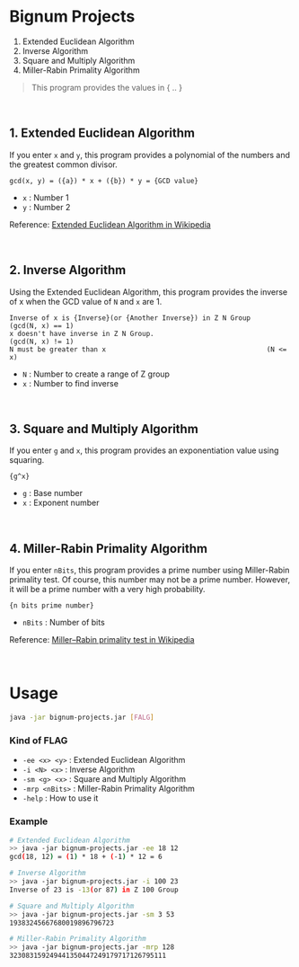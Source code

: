 # Bignum Projects

1. Extended Euclidean Algorithm
2. Inverse Algorithm
3. Square and Multiply Algorithm
4. Miller-Rabin Primality Algorithm

> This program provides the values in { .. }

<br />

## 1. Extended Euclidean Algorithm

If you enter `x` and `y`, this program provides a polynomial of the numbers and the greatest common divisor.

    gcd(x, y) = ({a}) * x + ({b}) * y = {GCD value}

- `x` :  Number 1
- `y` :  Number 2

Reference: [Extended Euclidean Algorithm in Wikipedia](https://en.wikipedia.org/wiki/Extended_Euclidean_algorithm)

<br />

## 2. Inverse Algorithm

Using the Extended Euclidean Algorithm, this program provides the inverse of x when the GCD value of `N` and `x` are 1.

    Inverse of x is {Inverse}(or {Another Inverse}) in Z N Group    (gcd(N, x) == 1)
    x doesn't have inverse in Z N Group.                            (gcd(N, x) != 1)
    N must be greater than x                                        (N <= x)

- `N` :  Number to create a range of Z group
- `x` :  Number to find inverse

<br />

## 3. Square and Multiply Algorithm

If you enter `g` and `x`, this program provides an exponentiation value using squaring.

    {g^x}

- `g` :  Base number
- `x` :  Exponent number

<!-- Reference: [Exponentiation by squaring in Wikipedia](https://en.wikipedia.org/wiki/Exponentiation_by_squaring) -->

<br />

## 4. Miller-Rabin Primality Algorithm

If you enter `nBits`, this program provides a prime number using Miller-Rabin primality test. Of course, this number may not be a prime number. However, it will be a prime number with a very high probability.

    {n bits prime number}

- `nBits` :  Number of bits

Reference: [Miller–Rabin primality test in Wikipedia](https://en.wikipedia.org/wiki/Miller-Rabin_primality_test)

<br />

# Usage

```Bash
java -jar bignum-projects.jar [FALG]
```

### Kind of FLAG
- `-ee <x> <y>`  : Extended Euclidean Algorithm
- `-i <N> <x>`   : Inverse Algorithm
- `-sm <g> <x>`  : Square and Multiply Algorithm
- `-mrp <nBits>` : Miller-Rabin Primality Algorithm
- `-help`        : How to use it

### Example
```Bash
# Extended Euclidean Algorithm
>> java -jar bignum-projects.jar -ee 18 12
gcd(18, 12) = (1) * 18 + (-1) * 12 = 6

# Inverse Algorithm
>> java -jar bignum-projects.jar -i 100 23
Inverse of 23 is -13(or 87) in Z 100 Group

# Square and Multiply Algorithm
>> java -jar bignum-projects.jar -sm 3 53 
19383245667680019896796723

# Miller-Rabin Primality Algorithm
>> java -jar bignum-projects.jar -mrp 128
323083159249441350447249179717126795111
```
